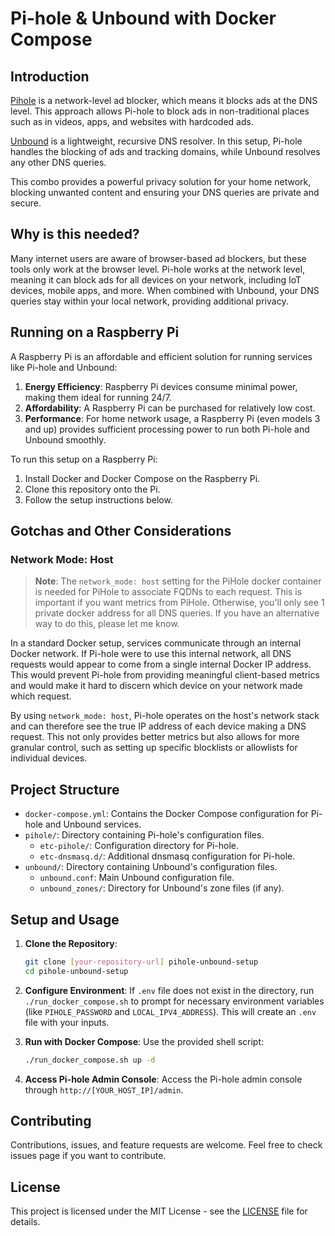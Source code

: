 # Pi-hole & Unbound with Docker Compose

## Introduction

[Pihole](https://pi-hole.net/) is a network-level ad blocker, which means it blocks ads at the DNS level. This approach allows Pi-hole to block ads in non-traditional places such as in videos, apps, and websites with hardcoded ads. 

[Unbound](https://www.nlnetlabs.nl/projects/unbound/about/) is a lightweight, recursive DNS resolver. In this setup, Pi-hole handles the blocking of ads and tracking domains, while Unbound resolves any other DNS queries. 

This combo provides a powerful privacy solution for your home network, blocking unwanted content and ensuring your DNS queries are private and secure.

## Why is this needed?

Many internet users are aware of browser-based ad blockers, but these tools only work at the browser level. Pi-hole works at the network level, meaning it can block ads for all devices on your network, including IoT devices, mobile apps, and more. When combined with Unbound, your DNS queries stay within your local network, providing additional privacy.

## Running on a Raspberry Pi

A Raspberry Pi is an affordable and efficient solution for running services like Pi-hole and Unbound:

1. **Energy Efficiency**: Raspberry Pi devices consume minimal power, making them ideal for running 24/7.
2. **Affordability**: A Raspberry Pi can be purchased for relatively low cost.
3. **Performance**: For home network usage, a Raspberry Pi (even models 3 and up) provides sufficient processing power to run both Pi-hole and Unbound smoothly.

To run this setup on a Raspberry Pi:

1. Install Docker and Docker Compose on the Raspberry Pi.
2. Clone this repository onto the Pi.
3. Follow the setup instructions below.

## Gotchas and Other Considerations
### Network Mode: Host

> **Note**: The `network_mode: host` setting for the PiHole docker container is needed for PiHole to associate FQDNs to each request. This is important if you want metrics from PiHole. Otherwise, you'll only see 1 private docker address for all DNS queries. If you have an alternative way to do this, please let me know. 

In a standard Docker setup, services communicate through an internal Docker network. If Pi-hole were to use this internal network, all DNS requests would appear to come from a single internal Docker IP address. This would prevent Pi-hole from providing meaningful client-based metrics and would make it hard to discern which device on your network made which request.

By using `network_mode: host`, Pi-hole operates on the host's network stack and can therefore see the true IP address of each device making a DNS request. This not only provides better metrics but also allows for more granular control, such as setting up specific blocklists or allowlists for individual devices.

## Project Structure

- `docker-compose.yml`: Contains the Docker Compose configuration for Pi-hole and Unbound services.
- `pihole/`: Directory containing Pi-hole's configuration files.
  - `etc-pihole/`: Configuration directory for Pi-hole.
  - `etc-dnsmasq.d/`: Additional dnsmasq configuration for Pi-hole.
- `unbound/`: Directory containing Unbound's configuration files.
  - `unbound.conf`: Main Unbound configuration file.
  - `unbound_zones/`: Directory for Unbound's zone files (if any).

## Setup and Usage

1. **Clone the Repository**:
    ```bash
    git clone [your-repository-url] pihole-unbound-setup
    cd pihole-unbound-setup
    ```

2. **Configure Environment**:
    If `.env` file does not exist in the directory, run `./run_docker_compose.sh` to prompt for necessary environment variables (like `PIHOLE_PASSWORD` and `LOCAL_IPV4_ADDRESS`). This will create an `.env` file with your inputs.

3. **Run with Docker Compose**:
    Use the provided shell script:
    ```bash
    ./run_docker_compose.sh up -d
    ```

4. **Access Pi-hole Admin Console**:
    Access the Pi-hole admin console through `http://[YOUR_HOST_IP]/admin`.

## Contributing

Contributions, issues, and feature requests are welcome. Feel free to check issues page if you want to contribute.

## License

This project is licensed under the MIT License - see the [LICENSE](LICENSE) file for details.
